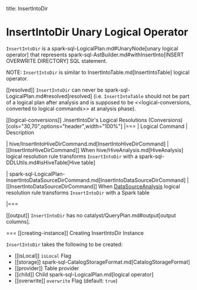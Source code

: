 title: InsertIntoDir

# InsertIntoDir Unary Logical Operator

`InsertIntoDir` is a spark-sql-LogicalPlan.md#UnaryNode[unary logical operator] that represents spark-sql-AstBuilder.md#withInsertInto[INSERT OVERWRITE DIRECTORY] SQL statement.

NOTE: `InsertIntoDir` is similar to InsertIntoTable.md[InsertIntoTable] logical operator.

[[resolved]]
`InsertIntoDir` can never be spark-sql-LogicalPlan.md#resolved[resolved] (i.e. `InsertIntoTable` should not be part of a logical plan after analysis and is supposed to be <<logical-conversions, converted to logical commands>> at analysis phase).

[[logical-conversions]]
.InsertIntoDir's Logical Resolutions (Conversions)
[cols="30,70",options="header",width="100%"]
|===
| Logical Command
| Description

| hive/InsertIntoHiveDirCommand.md[InsertIntoHiveDirCommand]
| [[InsertIntoHiveDirCommand]] When hive/HiveAnalysis.md[HiveAnalysis] logical resolution rule transforms `InsertIntoDir` with a spark-sql-DDLUtils.md#isHiveTable[Hive table]

| spark-sql-LogicalPlan-InsertIntoDataSourceDirCommand.md[InsertIntoDataSourceDirCommand]
| [[InsertIntoDataSourceDirCommand]] When [DataSourceAnalysis](../logical-analysis-rules/DataSourceAnalysis.md) logical resolution rule transforms `InsertIntoDir` with a Spark table

|===

[[output]]
`InsertIntoDir` has no catalyst/QueryPlan.md#output[output columns].

=== [[creating-instance]] Creating InsertIntoDir Instance

`InsertIntoDir` takes the following to be created:

* [[isLocal]] `isLocal` Flag
* [[storage]] spark-sql-CatalogStorageFormat.md[CatalogStorageFormat]
* [[provider]] Table provider
* [[child]] Child spark-sql-LogicalPlan.md[logical operator]
* [[overwrite]] `overwrite` Flag (default: `true`)
